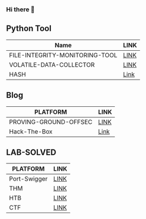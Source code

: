 ### Hi there 👋

<!--
**ctflearner/ctflearner** is a ✨ _special_ ✨ repository because its `README.md` (this file) appears on your GitHub profile.

Here are some ideas to get you started:

- 🔭 I’m currently working on ...
- 🌱 I’m currently learning ...
- 👯 I’m looking to collaborate on ...
- 🤔 I’m looking for help with ...
- 💬 Ask me about ...
- 📫 How to reach me: ...
- 😄 Pronouns: ...
- ⚡ Fun fact: ...
-->

## Python Tool

|Name                           |   LINK|
|-------------------------------|-------|
|FILE-INTEGRITY-MONITORING-TOOL |[LINK](https://github.com/ctflearner/Python-File-Integrity-Monitoring-Tool)|
|VOLATILE-DATA-COLLECTOR        |[LINK](https://github.com/ctflearner/VolatileDataCollector_inPython)|
|HASH                           |[Link](https://github.com/ctflearner/Hash)|


## Blog
|PLATFORM             | LINK                                                              |
|---------------------|-------------------------------------------------------------------|
|PROVING-GROUND-OFFSEC|[LINK](https://github.com/ctflearner/Proving-Ground-OffSec-Writeup)|
|Hack-The-Box         |[Link](https://github.com/ctflearner/Hack-The-Box)                 |

## LAB-SOLVED
|PLATFORM             | LINK                                                                |
|---------------------|---------------------------------------------------------------------|
|Port-Swigger         |[LINK](https://github.com/ctflearner/Portswigger-Academy-Labs-Solved)|
|THM                  |[LINK](https://tryhackme.com/p/Affan1101)                            |
|HTB                  |[LINK](https://app.hackthebox.com/profile/589151)                    |
|CTF                  |[LINK](https://ctftime.org/team/179378)                                                             |
